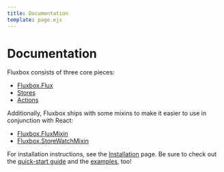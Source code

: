 ```yaml
---
title: Documentation
template: page.ejs
---
```


Documentation
=============

Fluxbox consists of three core pieces:

* [Fluxbox.Flux](/documentation/flux.html)
* [Stores](/documentation/stores.html)
* [Actions](/documentation/actions.html)

Additionally, Fluxbox ships with some mixins to make it easier to use in conjunction with React:</p>

* [Fluxbox.FluxMixin](/documentation/flux-mixin.html)
* [Fluxbox.StoreWatchMixin](/documentation/store-watch-mixin.html)

For installation instructions, see the [Installation](/getting-started/installation.html) page. Be sure to check out the [quick-start guide](/getting-started/quick-start.html) and the [examples](/examples/), too!
